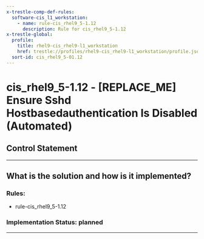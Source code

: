 ```yaml
---
x-trestle-comp-def-rules:
  software-cis_l1_workstation:
    - name: rule-cis_rhel9_5-1.12
      description: Rule for cis_rhel9_5-1.12
x-trestle-global:
  profile:
    title: rhel9-cis_rhel9-l1_workstation
    href: trestle://profiles/rhel9-cis_rhel9-l1_workstation/profile.json
  sort-id: cis_rhel9_5-01.12
---
```


# cis_rhel9_5-1.12 - \[REPLACE_ME\] Ensure Sshd Hostbasedauthentication Is Disabled (Automated)

## Control Statement

______________________________________________________________________

## What is the solution and how is it implemented?

<!-- For implementation status enter one of: implemented, partial, planned, alternative, not-applicable -->

<!-- Note that the list of rules under ### Rules: is read-only and changes will not be captured after assembly to JSON -->

<!-- Add control implementation description here for control: cis_rhel9_5-1.12 -->

### Rules:

  - rule-cis_rhel9_5-1.12

### Implementation Status: planned

______________________________________________________________________
